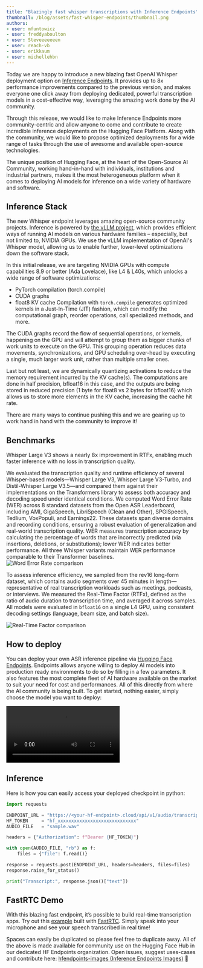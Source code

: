 ```yaml
---
title: "Blazingly fast whisper transcriptions with Inference Endpoints" 
thumbnail: /blog/assets/fast-whisper-endpoints/thumbnail.png
authors:
- user: mfuntowicz
- user: freddyaboulton
- user: Steveeeeeeen
- user: reach-vb
- user: erikkaum
- user: michellehbn
---
```


Today we are happy to introduce a new blazing fast OpenAI Whisper deployment option on [Inference Endpoints](https://endpoints.huggingface.co). It provides up to 8x performance improvements compared to the previous version, and makes everyone one click away from deploying dedicated, powerful transcription models in a cost-effective way, leveraging the amazing work done by the AI community.


Through this release, we would like to make Inference Endpoints more community-centric and allow anyone to come and contribute to create incredible inference deployments on the Hugging Face Platform. Along with the community, we would like to propose optimized deployments for a wide range of tasks through the use of awesome and available open-source technologies.

The unique position of Hugging Face, at the heart of the Open-Source AI Community, working hand-in-hand with individuals, institutions and industrial partners, makes it the most heterogeneous platform when it comes to deploying AI models for inference on a wide variety of hardware and software.

## Inference Stack

The new Whisper endpoint leverages amazing open-source community projects. Inference is powered by [the vLLM project](https://github.com/vllm-project/vllm), which provides efficient ways of running AI models on various hardware families – especially, but not limited to, NVIDIA GPUs. We use the vLLM implementation of OpenAI's Whisper model, allowing us to enable further, lower-level optimizations down the software stack. 

In this initial release, we are targeting NVIDIA GPUs with compute capabilities 8.9 or better (Ada Lovelace), like L4 & L40s, which unlocks a wide range of software optimizations:
- PyTorch compilation (torch.compile)
- CUDA graphs
- float8 KV cache
Compilation with `torch.compile` generates optimized kernels in a Just-In-Time (JIT) fashion, which can modify the computational graph, reorder operations, call specialized methods, and more. 

The CUDA graphs record the flow of sequential operations, or kernels, happening on the GPU and will attempt to group them as bigger chunks of work units to execute on the GPU. This grouping operation reduces data movements, synchronizations, and GPU scheduling over-head by executing a single, much larger work unit, rather than multiple smaller ones.

Last but not least, we are dynamically quantizing activations to reduce the memory requirement incurred by the KV cache(s). The computations are done in half precision, bfloat16 in this case, and the outputs are being stored in reduced precision (1 byte for float8 vs 2 bytes for bfloat16) which allows us to store more elements in the KV cache, increasing the cache hit rate.

There are many ways to continue pushing this and we are gearing up to work hand in hand with the community to improve it!

## Benchmarks

Whisper Large V3 shows a nearly 8x improvement in RTFx, enabling much faster inference with no loss in transcription quality.

We evaluated the transcription quality and runtime efficiency of several Whisper-based models—Whisper Large V3, Whisper Large V3-Turbo, and Distil-Whisper Large V3.5—and compared them against their implementations on the Transformers library to assess both accuracy and decoding speed under identical conditions.
We computed Word Error Rate (WER) across 8 standard datasets from the Open ASR Leaderboard, including AMI, GigaSpeech, LibriSpeech (Clean and Other), SPGISpeech, Tedlium, VoxPopuli, and Earnings22. These datasets span diverse domains and recording conditions, ensuring a robust evaluation of generalization and real-world transcription quality. WER measures transcription accuracy by calculating the percentage of words that are incorrectly predicted (via insertions, deletions, or substitutions); lower WER indicates better performance. All three Whisper variants maintain WER performance comparable to their Transformer baselines.
<img src="https://huggingface.co/datasets/huggingface/documentation-images/resolve/main/endpoints/fast-whisper-endpoints-bench-1.png" alt="Word Error Rate comparison" style="display: block; margin-left: auto; margin-right: auto;">

To assess inference efficiency, we sampled from the rev16 long-form dataset, which contains audio segments over 45 minutes in length—representative of real transcription workloads such as meetings, podcasts, or interviews. We measured the Real-Time Factor (RTFx), defined as the ratio of audio duration to transcription time, and averaged it across samples. All models were evaluated in `bfloat16` on a single L4 GPU, using consistent decoding settings (language, beam size, and batch size).

<img src="https://huggingface.co/datasets/huggingface/documentation-images/resolve/main/endpoints/fast-whisper-endpoints-bench-2.png" alt="Real-Time Factor comparison" style="display: block; margin-left: auto; margin-right: auto;">

## How to deploy

You can deploy your own ASR inference pipeline via [Hugging Face Endpoints](https://endpoints.huggingface.co/catalog?task=automatic-speech-recognition). Endpoints allows anyone willing to deploy AI models into production ready environments to do so by filling in a few parameters.
It also features the most complete fleet of AI hardware available on the market to suit your need for cost and performances. 
All of this directly from where the AI community is being built.
To get started, nothing easier, simply choose the model you want to deploy: 

<video alt="Fast Whisper Deployment" autoplay loop autobuffer playsinline>
    <source src="https://huggingface.co/datasets/huggingface/documentation-images/resolve/main/endpoints/fast-whisper-endpoints-deploy-flow.mp4" type="video/mp4">
</video>

## Inference

Here is how you can easily access your deployed checkpoint in python:

``` python
import requests

ENDPOINT_URL = "https://<your‑hf‑endpoint>.cloud/api/v1/audio/transcriptions"  # 🌐 replace with your URL endpoint
HF_TOKEN     = "hf_xxxxxxxxxxxxxxxxxxxxxxxxxxxxx"                              # 🔑 replace with your HF token
AUDIO_FILE   = "sample.wav"                                                    # 🔊 path to your local audio file

headers = {"Authorization": f"Bearer {HF_TOKEN}"}

with open(AUDIO_FILE, "rb") as f:
    files = {"file": f.read()}

response = requests.post(ENDPOINT_URL, headers=headers, files=files)
response.raise_for_status()

print("Transcript:", response.json()["text"])
```
## FastRTC Demo

With this blazing fast endpoint, it’s possible to build real-time transcription apps. Try out this [example](https://huggingface.co/spaces/freddyaboulton/really-fast-whisper) built with [FastRTC](https://fastrtc.org). Simply speak into your microphone and see your speech transcribed in real time!

<script
	type="module"
	src="https://gradio.s3-us-west-2.amazonaws.com/4.36.1/gradio.js"
></script>

<gradio-app theme_mode="light" space="freddyaboulton/really-fast-whisper"></gradio-app>


Spaces can easily be duplicated so please feel free to duplicate away. All of the above is made available for community use on the Hugging Face Hub in our dedicated HF Endpoints organization. Open issues, suggest uses-cases and contribute here:  [hfendpoints-images (Inference Endpoints Images)](https://huggingface.co/hfendpoints-images) 🚀
